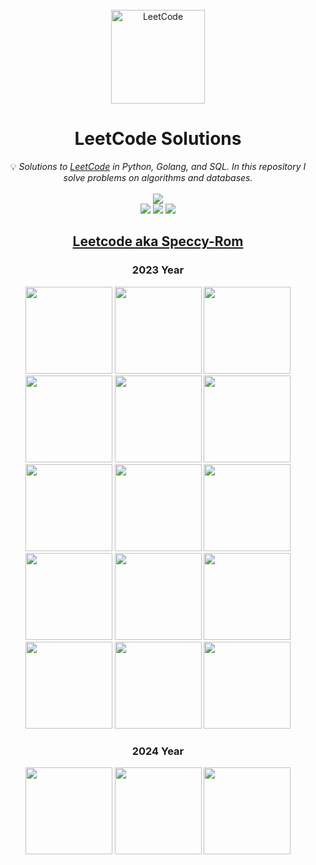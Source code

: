<br/>
<div align="center">
<a href="https://walkccc.github.io/LeetCode/"><img src="https://i.imgur.com/IsS5xkZ.png" width="150" title="LeetCode" alt="LeetCode"></a>
<h1>LeetCode Solutions</h1>
<span>💡 <i>Solutions to <a href="https://leetcode.com/problemset/all/">LeetCode</a> in Python, Golang, and SQL. In this repository I solve problems on algorithms and databases. </i></span>
<br/>
<br/>
<img src="https://img.shields.io/badge/Solved-369/2838-blue.svg?style=flat-square" />
<br/>
<img src="https://img.shields.io/badge/Easy-95/718-5CB85D.svg?style=flat-square" />
<img src="https://img.shields.io/badge/Medium-199/1516-F0AE4E.svg?style=flat-square" />
<img src="https://img.shields.io/badge/Hard-75/629-D95450.svg?style=flat-square" />

<h2><a href="https://leetcode.com/Speccy-Rom/">Leetcode aka Speccy-Rom</a></h2>
<h3>2023 Year</h3>  
<img src="https://leetcode.com/static/images/badges/dcc-2023-1.png" width="139" height="139" />
<img src="https://leetcode.com/static/images/badges/dcc-2023-2.png" width="139" height="139" />
<img src="https://leetcode.com/static/images/badges/dcc-2023-3.png" width="139" height="139" />
<img src="https://leetcode.com/static/images/badges/dcc-2023-4.png" width="139" height="139" />
<img src="https://leetcode.com/static/images/badges/dcc-2023-5.png" width="139" height="139" />
<img src="https://leetcode.com/static/images/badges/dcc-2023-6.png" width="139" height="139" />
<img src="https://leetcode.com/static/images/badges/dcc-2023-7.png" width="139" height="139" />
<img src="https://leetcode.com/static/images/badges/dcc-2023-8.png" width="139" height="139" />
<img src="https://leetcode.com/static/images/badges/dcc-2023-9.png" width="139" height="139" />
<img src="https://leetcode.com/static/images/badges/dcc-2023-10.png" width="139" height="139" />
<img src="https://leetcode.com/static/images/badges/dcc-2023-11.png" width="139" height="139" />
<img src="https://leetcode.com/static/images/badges/dcc-2023-12.png" width="139" height="139" />
<img src="https://assets.leetcode.com/static_assets/marketing/lg2023.png" width="139" height="139" />
<img src="https://assets.leetcode.com/static_assets/marketing/lg100.png" width="139" height="139" />
<img src="https://assets.leetcode.com/static_assets/marketing/lg50.png" width="139" height="139" />
<h3>2024 Year</h3>  
<img src="https://leetcode.com/static/images/badges/dcc-2024-1.png" width="139" height="139" />
<img src="https://leetcode.com/static/images/badges/dcc-2024-2.png" width="139" height="139" />
<img src="https://assets.leetcode.com/static_assets/marketing/2024-50-lg.png" width="139" height="139" />
</div>
